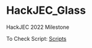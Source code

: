 # HackJEC_Glass
HackJEC 2022 Milestone

To Check Script: [Scripts](1_Milestone/XRSpace/AssetsScripts)
